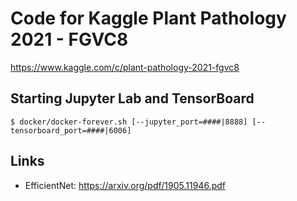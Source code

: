 # Code for Kaggle Plant Pathology 2021 - FGVC8

<https://www.kaggle.com/c/plant-pathology-2021-fgvc8>

## Starting Jupyter Lab and TensorBoard

`$ docker/docker-forever.sh [--jupyter_port=####|8888] [--tensorboard_port=####|6006]`

## Links

- EfficientNet: <https://arxiv.org/pdf/1905.11946.pdf>
